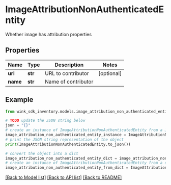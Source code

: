 # ImageAttributionNonAuthenticatedEntity

Whether image has attribution properties

## Properties

Name | Type | Description | Notes
------------ | ------------- | ------------- | -------------
**url** | **str** | URL to contributor | [optional] 
**name** | **str** | Name of contributor | 

## Example

```python
from wink_sdk_inventory.models.image_attribution_non_authenticated_entity import ImageAttributionNonAuthenticatedEntity

# TODO update the JSON string below
json = "{}"
# create an instance of ImageAttributionNonAuthenticatedEntity from a JSON string
image_attribution_non_authenticated_entity_instance = ImageAttributionNonAuthenticatedEntity.from_json(json)
# print the JSON string representation of the object
print(ImageAttributionNonAuthenticatedEntity.to_json())

# convert the object into a dict
image_attribution_non_authenticated_entity_dict = image_attribution_non_authenticated_entity_instance.to_dict()
# create an instance of ImageAttributionNonAuthenticatedEntity from a dict
image_attribution_non_authenticated_entity_from_dict = ImageAttributionNonAuthenticatedEntity.from_dict(image_attribution_non_authenticated_entity_dict)
```
[[Back to Model list]](../README.md#documentation-for-models) [[Back to API list]](../README.md#documentation-for-api-endpoints) [[Back to README]](../README.md)



